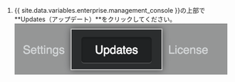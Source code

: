 1. {{ site.data.variables.enterprise.management_console }}の上部で**Updates（アップデート）**をクリックしてください。 ![アップデートメニューアイテム](/assets/images/enterprise/management-console/updates_tab.png)

